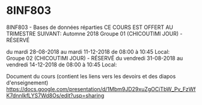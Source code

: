 # 8INF803

8INF803 - Bases de données réparties
CE COURS EST OFFERT AU TRIMESTRE SUIVANT:
Automne 2018
Groupe 01 (CHICOUTIMI JOUR) - RÉSERVÉ

du	mardi	28-08-2018	au	mardi	11-12-2018	de	08:00	à	10:45	Local:		
Groupe 02 (CHICOUTIMI JOUR) - RÉSERVÉ
du	vendredi	31-08-2018	au	vendredi	14-12-2018	de	08:00	à	10:45	Local:	

Document du cours (contient les liens vers les devoirs et des diapos d'enseignement)
https://docs.google.com/presentation/d/1Mbm9JD29xuZgOCiTbW_Pv_FzWfK7dnnIkfLYS7Wd8Os/edit?usp=sharing
